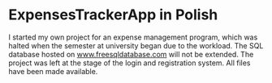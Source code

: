 # ExpensesTrackerApp in Polish
I started my own project for an expense management program, which was halted when the semester at university began due to the workload. 
The SQL database hosted on www.freesqldatabase.com will not be extended. 
The project was left at the stage of the login and registration system.
All files have been made available.
